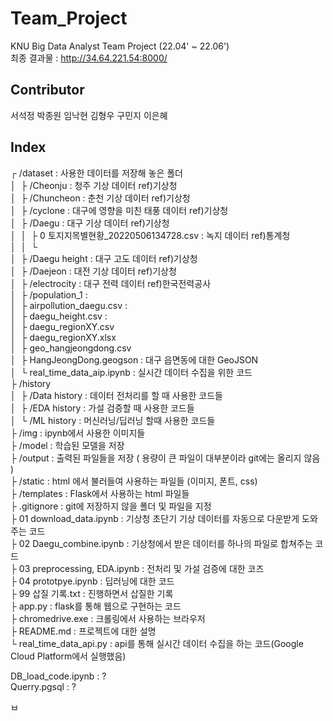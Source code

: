 # Team_Project
KNU Big Data Analyst Team Project (22.04' ~ 22.06')  
최종 결과물 : http://34.64.221.54:8000/  

## Contributor  
서석정 
박종원 
임낙현 
김형우 
구민지 
이은혜

## Index
┌ /dataset : 사용한 데이터를 저장해 놓은 폴더  
│&nbsp;&nbsp;├ /Cheonju : 청주 기상 데이터  ref)기상청  
│&nbsp;&nbsp;├ /Chuncheon : 춘천 기상 데이터  ref)기상청  
│&nbsp;&nbsp;├ /cyclone : 대구에 영향을 미친 태풍 데이터  ref)기상청  
│&nbsp;&nbsp;├ /Daegu : 대구 기상 데이터  ref)기상청  
│&nbsp;&nbsp;│&nbsp;&nbsp;├ 0 토지지목별현황_20220506134728.csv : 녹지 데이터  ref)통계청  
│&nbsp;&nbsp;│&nbsp;&nbsp;└   
│&nbsp;&nbsp;├ /Daegu height : 대구 고도 데이터  ref)기상청  
│&nbsp;&nbsp;├ /Daejeon : 대전 기상 데이터  ref)기상청  
│&nbsp;&nbsp;├ /electrocity : 대구 전력 데이터  ref)한국전력공사  
│&nbsp;&nbsp;├ /population_1 :   
│&nbsp;&nbsp;├ airpollution_daegu.csv :   
│&nbsp;&nbsp;├ daegu_height.csv :   
│&nbsp;&nbsp;├ daegu_regionXY.csv  
│&nbsp;&nbsp;├ daegu_regionXY.xlsx  
│&nbsp;&nbsp;├ geo_hangjeongdong.csv  
│&nbsp;&nbsp;├ HangJeongDong.geogson : 대구 읍면동에 대한 GeoJSON  
│&nbsp;&nbsp;└ real_time_data_aip.ipynb : 실시간 데이터 수집을 위한 코드  
├ /history  
│&nbsp;&nbsp;├ /Data history : 데이터 전처리를 할 때 사용한 코드들  
│&nbsp;&nbsp;├ /EDA history : 가설 검증할 때 사용한 코드들  
│&nbsp;&nbsp;└ /ML history : 머신러닝/딥러닝 할때 사용한 코드들  
├ /img : ipynb에서 사용한 이미지들  
├ /model : 학습된 모델을 저장  
├ /output : 출력된 파일들을 저장 ( 용량이 큰 파일이 대부분이라 git에는 올리지 않음 )  
├ /static : html 에서 불러들여 사용하는 파일들 (이미지, 폰트, css)  
├ /templates : Flask에서 사용하는 html 파일들  
├ .gitignore : git에 저장하지 않을 폴더 및 파일을 지정  
├ 01 download_data.ipynb : 기상청 초단기 기상 데이터를 자동으로 다운받게 도와주는 코드  
├ 02 Daegu_combine.ipynb : 기상청에서 받은 데이터를 하나의 파일로 합쳐주는 코드  
├ 03 preprocessing, EDA.ipynb : 전처리 및 가설 검증에 대한 코즈  
├ 04 prototpye.ipynb : 딥러닝에 대한 코드  
├ 99 삽질 기록.txt : 진행하면서 삽질한 기록  
├ app.py : flask를 통해 웹으로 구현하는 코드  
├ chromedrive.exe : 크롤링에서 사용하는 브라우저  
├ README.md : 프로젝트에 대한 설명  
└ real_time_data_api.py : api를 통해 실시간 데이터 수집을 하는 코드(Google Cloud Platform에서 실행했음)  



DB_load_code.ipynb : ?  
Querry.pgsql : ?  






ㅂ


